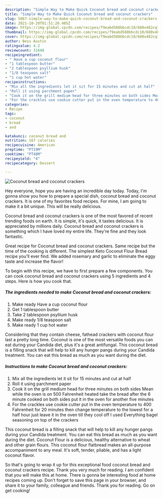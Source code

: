 ```yaml
---
description: "Simple Way to Make Quick Coconut bread and coconut crackers"
title: "Simple Way to Make Quick Coconut bread and coconut crackers"
slug: 5067-simple-way-to-make-quick-coconut-bread-and-coconut-crackers
date: 2021-10-20T01:51:20.405Z
image: https://img-global.cpcdn.com/recipes/f9eabd588bbcdc10/680x482cq70/coconut-bread-and-coconut-crackers-recipe-main-photo.jpg
thumbnail: https://img-global.cpcdn.com/recipes/f9eabd588bbcdc10/680x482cq70/coconut-bread-and-coconut-crackers-recipe-main-photo.jpg
cover: https://img-global.cpcdn.com/recipes/f9eabd588bbcdc10/680x482cq70/coconut-bread-and-coconut-crackers-recipe-main-photo.jpg
author: Bess Austin
ratingvalue: 4.2
reviewcount: 31648
recipeingredient:
- " Have a cup coconut flour"
- "1 tablespoon butter"
- "2 tablespoon psyllium husk"
- "1/8 teaspoon salt"
- "1 cup hot water"
recipeinstructions:
- "Mix all the ingredients let it sit for 15 minutes and cut at half"
- "Roll it using parchment paper"
- "Cook it on the grill medium head for three minutes on both sides Mean while the oven is on 500 Fahrenheit heated take the bread after the 6 minute cooked on both sides put it in the oven for another five minutes"
- "For the crackles use cookie cutter put in the oven temperature to 400 Fahrenheit for 20 minutes then change temperature to the lowest for a half hour just leave it in the oven till they cool off I used Everything bagel seasoning on top of the crackers"
categories:
- Recipe
tags:
- coconut
- bread
- and

katakunci: coconut bread and 
nutrition: 167 calories
recipecuisine: American
preptime: "PT19M"
cooktime: "PT48M"
recipeyield: "4"
recipecategory: Dessert

---
```



![Coconut bread and coconut crackers](https://img-global.cpcdn.com/recipes/f9eabd588bbcdc10/680x482cq70/coconut-bread-and-coconut-crackers-recipe-main-photo.jpg)

Hey everyone, hope you are having an incredible day today. Today, I'm gonna show you how to prepare a special dish, coconut bread and coconut crackers. It is one of my favorites food recipes. For mine, I am going to make it a bit unique. This will be really delicious.

Coconut bread and coconut crackers is one of the most favored of recent trending foods on earth. It is simple, it's quick, it tastes delicious. It is appreciated by millions daily. Coconut bread and coconut crackers is something which I have loved my entire life. They're fine and they look fantastic.

Great recipe for Coconut bread and coconut crackers. Same recipe but the time of the cooking is different. The simplest Keto Coconut Flour Bread recipe you&#39;ll ever find. We added rosemary and garlic to eliminate the eggy taste and increase the flavor!


To begin with this recipe, we have to first prepare a few components. You can cook coconut bread and coconut crackers using 5 ingredients and 4 steps. Here is how you cook that.

<!--inarticleads1-->

##### The ingredients needed to make Coconut bread and coconut crackers:

1. Make ready  Have a cup coconut flour
1. Get 1 tablespoon butter
1. Take 2 tablespoon psyllium husk
1. Make ready 1/8 teaspoon salt
1. Make ready 1 cup hot water


Considering that they contain cheese, fathead crackers with coconut flour last a pretty long time. Coconut is one of the most versatile foods you can eat during your Candida diet, plus it&#39;s a great antifungal. This coconut bread is a filling snack that will help to kill any hunger pangs during your Candida treatment. You can eat this bread as much as you want during the diet. 

<!--inarticleads2-->

##### Instructions to make Coconut bread and coconut crackers:

1. Mix all the ingredients let it sit for 15 minutes and cut at half
1. Roll it using parchment paper
1. Cook it on the grill medium head for three minutes on both sides Mean while the oven is on 500 Fahrenheit heated take the bread after the 6 minute cooked on both sides put it in the oven for another five minutes
1. For the crackles use cookie cutter put in the oven temperature to 400 Fahrenheit for 20 minutes then change temperature to the lowest for a half hour just leave it in the oven till they cool off I used Everything bagel seasoning on top of the crackers


This coconut bread is a filling snack that will help to kill any hunger pangs during your Candida treatment. You can eat this bread as much as you want during the diet. Coconut Flour is a delicious, healthy alternative to wheat and other grain flours. This coconut flour flatbread makes an all-purpose accompaniment to any meal. It&#39;s soft, tender, pliable, and has a light coconut flavor. 

So that's going to wrap it up for this exceptional food coconut bread and coconut crackers recipe. Thank you very much for reading. I am confident that you will make this at home. There is gonna be interesting food at home recipes coming up. Don't forget to save this page in your browser, and share it to your family, colleague and friends. Thank you for reading. Go on get cooking!
